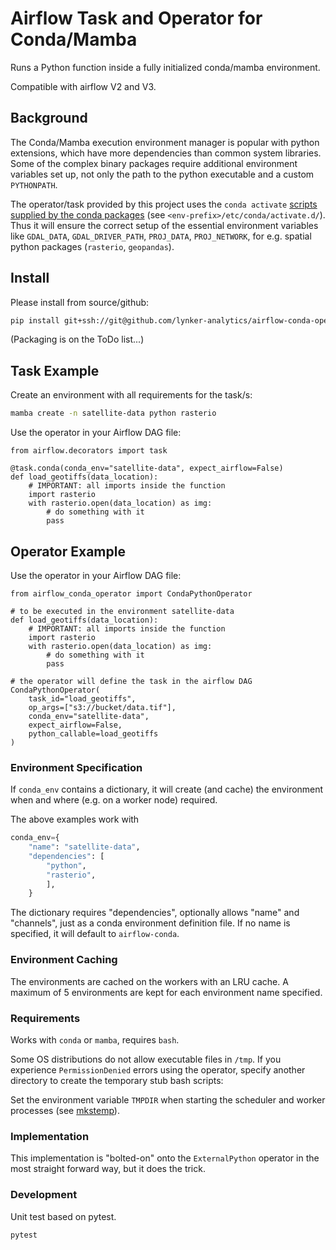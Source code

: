 # Airflow Task and Operator for Conda/Mamba

Runs a Python function inside a fully initialized conda/mamba environment.

Compatible with airflow V2 and V3.

## Background

The Conda/Mamba execution environment manager is popular with python
extensions, which have more dependencies than common system libraries.
Some of the complex binary packages require additional environment variables
set up, not only the path to the python executable and a custom `PYTHONPATH`.

The operator/task provided by this project uses the `conda activate` [scripts
supplied by the conda packages](https://conda-forge.org/docs/maintainer/adding_pkgs/#activate-scripts)
(see `<env-prefix>/etc/conda/activate.d/`).
Thus it will ensure the correct setup of the essential environment variables
like `GDAL_DATA`, `GDAL_DRIVER_PATH`, `PROJ_DATA`, `PROJ_NETWORK`, for e.g.
spatial python packages (`rasterio`, `geopandas`).

## Install

Please install from source/github:

```bash
pip install git+ssh://git@github.com/lynker-analytics/airflow-conda-operator.git
```

(Packaging is on the ToDo list...)

## Task Example

Create an environment with all requirements for the task/s:

```bash
mamba create -n satellite-data python rasterio
```

Use the operator in your Airflow DAG file:

```python3
from airflow.decorators import task

@task.conda(conda_env="satellite-data", expect_airflow=False)
def load_geotiffs(data_location):
    # IMPORTANT: all imports inside the function
    import rasterio
    with rasterio.open(data_location) as img:
        # do something with it
        pass
```

## Operator Example

Use the operator in your Airflow DAG file:

```python3
from airflow_conda_operator import CondaPythonOperator

# to be executed in the environment satellite-data
def load_geotiffs(data_location):
    # IMPORTANT: all imports inside the function
    import rasterio
    with rasterio.open(data_location) as img:
        # do something with it
        pass

# the operator will define the task in the airflow DAG
CondaPythonOperator(
    task_id="load_geotiffs",
    op_args=["s3://bucket/data.tif"],
    conda_env="satellite-data",
    expect_airflow=False,
    python_callable=load_geotiffs
)
```

### Environment Specification

If `conda_env` contains a dictionary, it will create (and cache)
the environment when and where (e.g. on a worker node) required.

The above examples work with

```python
conda_env={
    "name": "satellite-data", 
    "dependencies": [
        "python",
        "rasterio",
        ],
    }
```

The dictionary requires "dependencies", optionally allows "name" and "channels",
just as a conda environment definition file. If no name is specified, it will
default to `airflow-conda`.

### Environment Caching

The environments are cached on the workers with an LRU cache.
A maximum of 5 environments are kept for each environment name specified.

### Requirements

Works with `conda` or `mamba`, requires `bash`.

Some OS distributions do not allow executable files in `/tmp`.
If you experience `PermissionDenied` errors using the operator,
specify another directory to create the temporary stub bash scripts:

Set the environment variable `TMPDIR` when starting the scheduler and worker
processes (see [mkstemp](https://docs.python.org/3/library/tempfile.html#tempfile.mkstemp)).

### Implementation

This implementation is "bolted-on" onto the `ExternalPython` operator
in the most straight forward way, but it does the trick.

### Development

Unit test based on pytest.

```shell
pytest
```

